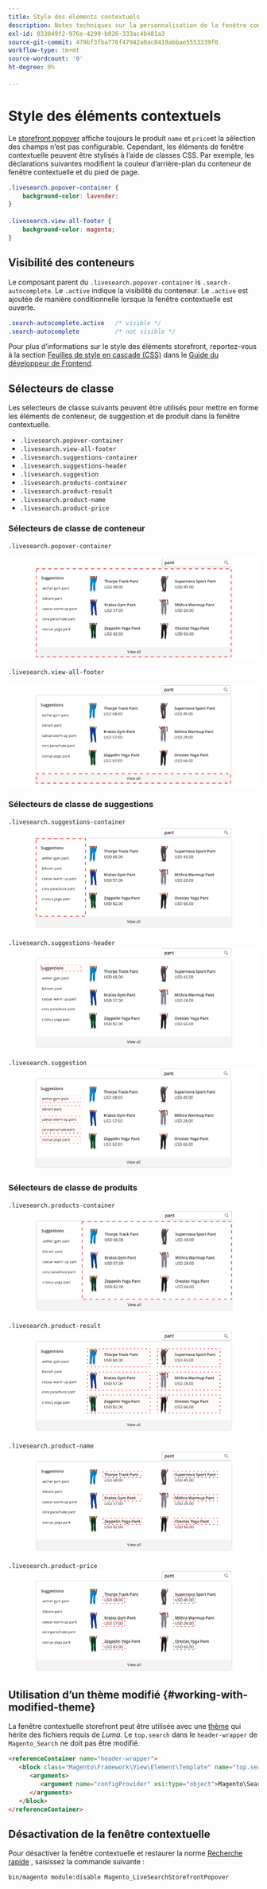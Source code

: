 ```yaml
---
title: Style des éléments contextuels
description: Notes techniques sur la personnalisation de la fenêtre contextuelle de magasin Live Search.
exl-id: 033049f2-976e-4299-b026-333ac4b481a3
source-git-commit: 479bf3fba776f47942a0ac8419abbae5553339f0
workflow-type: tm+mt
source-wordcount: '0'
ht-degree: 0%

---
```


# Style des éléments contextuels

Le [storefront popover](storefront-popover.md) affiche toujours le produit `name` et `price`et la sélection des champs n’est pas configurable. Cependant, les éléments de fenêtre contextuelle peuvent être stylisés à l’aide de classes CSS. Par exemple, les déclarations suivantes modifient la couleur d’arrière-plan du conteneur de fenêtre contextuelle et du pied de page.

```css
.livesearch.popover-container {
    background-color: lavender;
}

.livesearch.view-all-footer {
    background-color: magenta;
}
```

## Visibilité des conteneurs

Le composant parent du `.livesearch.popover-container` is `.search-autocomplete`.  Le `.active` indique la visibilité du conteneur. Le `.active` est ajoutée de manière conditionnelle lorsque la fenêtre contextuelle est ouverte.

```css
.search-autocomplete.active   /* visible */
.search-autocomplete          /* not visible */
```

Pour plus d’informations sur le style des éléments storefront, reportez-vous à la section [Feuilles de style en cascade (CSS)](https://devdocs.magento.com/guides/v2.4/frontend-dev-guide/css-topics/css-overview.html) dans le [Guide du développeur de Frontend](https://devdocs.magento.com/guides/v2.4/frontend-dev-guide/bk-frontend-dev-guide.html).

## Sélecteurs de classe

Les sélecteurs de classe suivants peuvent être utilisés pour mettre en forme les éléments de conteneur, de suggestion et de produit dans la fenêtre contextuelle.

* `.livesearch.popover-container`
* `.livesearch.view-all-footer`
* `.livesearch.suggestions-container`
* `.livesearch.suggestions-header`
* `.livesearch.suggestion`
* `.livesearch.products-container`
* `.livesearch.product-result`
* `.livesearch.product-name`
* `.livesearch.product-price`

### Sélecteurs de classe de conteneur

`.livesearch.popover-container`

![Conteneur contextuel](assets/livesearch-popover-container.png)

`.livesearch.view-all-footer`

![Afficher tout le pied de page](assets/livesearch-view-all-footer.png)

### Sélecteurs de classe de suggestions

`.livesearch.suggestions-container`
![Conteneur de suggestions](assets/livesearch-suggestions-container.png)

`.livesearch.suggestions-header`
![En-tête des suggestions](assets/livesearch-suggestions-header.png)

`.livesearch.suggestion`
![Suggestion](assets/livesearch-suggestion.png)

### Sélecteurs de classe de produits

`.livesearch.products-container`
![Conteneur de produits](assets/livesearch-product-container.png)

`.livesearch.product-result`
![Résultat du produit](assets/livesearch-product-result.png)

`.livesearch.product-name`
![Nom du produit](assets/livesearch-product-name.png)

`.livesearch.product-price`
![Prix du produit](assets/livesearch-product-price.png)

## Utilisation d’un thème modifié {#working-with-modified-theme}

La fenêtre contextuelle storefront peut être utilisée avec une [thème](https://devdocs.magento.com/guides/v2.3/frontend-dev-guide/themes/theme-overview.html) qui hérite des fichiers requis de *Luma*. Le `top.search` dans le `header-wrapper` de `Magento_Search` ne doit pas être modifié.

```html
<referenceContainer name="header-wrapper">
   <block class="Magento\Framework\View\Element\Template" name="top.search" as="topSearch" template="Magento_Search::form.mini.phtml">
      <arguments>
         <argument name="configProvider" xsi:type="object">Magento\Search\ViewModel\ConfigProvider</argument>
      </arguments>
   </block>
</referenceContainer>
```

## Désactivation de la fenêtre contextuelle

Pour désactiver la fenêtre contextuelle et restaurer la norme [Recherche rapide](https://docs.magento.com/user-guide/catalog/search-quick.html) , saisissez la commande suivante :

```bash
bin/magento module:disable Magento_LiveSearchStorefrontPopover
```
